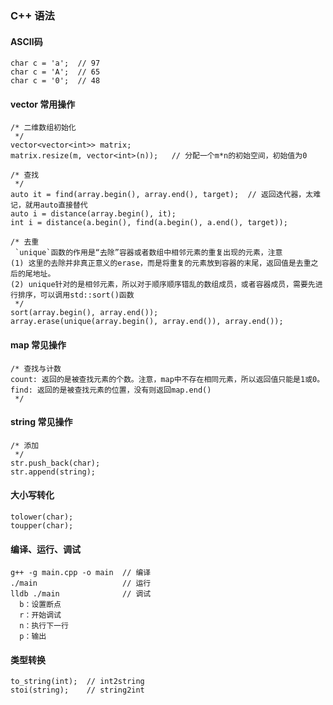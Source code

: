 ### C++ 语法

 #### ASCII码
 ```
 char c = 'a';  // 97
 char c = 'A';  // 65
 char c = '0';  // 48
 ```
 
 #### vector 常用操作
 ```
 /* 二维数组初始化
  */
 vector<vector<int>> matrix;
 matrix.resize(m, vector<int>(n));   // 分配一个m*n的初始空间，初始值为0
 
 /* 查找
  */
 auto it = find(array.begin(), array.end(), target);  // 返回迭代器，太难记，就用auto直接替代
 auto i = distance(array.begin(), it);
 int i = distance(a.begin(), find(a.begin(), a.end(), target));
 
 /* 去重
  `unique`函数的作用是“去除”容器或者数组中相邻元素的重复出现的元素，注意  
 (1) 这里的去除并非真正意义的erase，而是将重复的元素放到容器的末尾，返回值是去重之后的尾地址。   
 (2) unique针对的是相邻元素，所以对于顺序顺序错乱的数组成员，或者容器成员，需要先进行排序，可以调用std::sort()函数
  */
 sort(array.begin(), array.end());
 array.erase(unique(array.begin(), array.end()), array.end());
 ```

 #### map 常见操作
 ```
 /* 查找与计数
 count: 返回的是被查找元素的个数。注意，map中不存在相同元素，所以返回值只能是1或0。
 find: 返回的是被查找元素的位置，没有则返回map.end()
  */
 ```
 
 #### string 常见操作
 ```
 /* 添加
  */
 str.push_back(char);
 str.append(string);
 ```
 
 #### 大小写转化
 ```
 tolower(char);
 toupper(char);
 ```
 
 #### 编译、运行、调试
 ```
 g++ -g main.cpp -o main  // 编译
 ./main                   // 运行
 lldb ./main              // 调试
   b：设置断点
   r：开始调试
   n：执行下一行
   p：输出
 ```
 
 #### 类型转换
 ```
 to_string(int);  // int2string
 stoi(string);    // string2int
 ```
